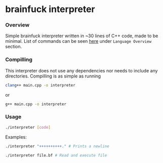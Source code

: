 # brainfuck interpreter
### Overview
Simple brainfuck interpreter written in ~30 lines of C++ code, made to be minimal. List of commands can be seen [here](https://esolangs.org/wiki/Brainfuck) under `Language Overview` section.
### Compilling
This interpreter does not use any dependencies nor needs to include any directories. Compilling is as simple as running
```bash
clang++ main.cpp -o interpreter
```
or
```bash
g++ main.cpp -o interpreter
```
### Usage
```bash
./interpreter [code]
```
Examples:
```bash
./interpreter "++++++++++." # Prints a newline
```
```bash
./interpreter file.bf # Read and execute file
```
